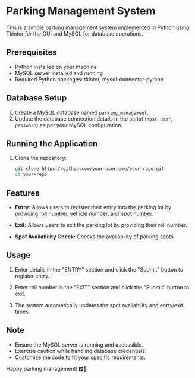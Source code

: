 # Parking Management System

This is a simple parking management system implemented in Python using Tkinter for the GUI and MySQL for database operations.

## Prerequisites

- Python installed on your machine
- MySQL server installed and running
- Required Python packages: tkinter, mysql-connector-python

## Database Setup

1. Create a MySQL database named `parking_management`.
2. Update the database connection details in the script (`host`, `user`, `password`) as per your MySQL configuration.

## Running the Application

1. Clone the repository:
   ```bash
   git clone https://github.com/your-username/your-repo.git
   cd your-repo


## Features

- **Entry:** Allows users to register their entry into the parking lot by providing roll number, vehicle number, and spot number.

- **Exit:** Allows users to exit the parking lot by providing their roll number.

- **Spot Availability Check:** Checks the availability of parking spots.

## Usage

1. Enter details in the "ENTRY" section and click the "Submit" button to register entry.

2. Enter roll number in the "EXIT" section and click the "Submit" button to exit.

3. The system automatically updates the spot availability and entry/exit times.

## Note

- Ensure the MySQL server is running and accessible.
- Exercise caution while handling database credentials.
- Customize the code to fit your specific requirements.

Happy parking management! 🅿️🚗
